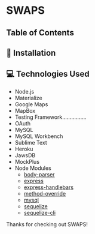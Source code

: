 # SWAPS

## Table of Contents

## <a name="installation"></a> :dvd: Installation 



## <a name="technologies-used"></a> :computer: Technologies Used 

* Node.js
* Materialize
* Google Maps
* MapBox
* Testing Framework................
* OAuth
* MySQL
* MySQL Workbench
* Sublime Text
* Heroku
* JawsDB
* MockPlus
* Node Modules
	* [body-parser](https://www.npmjs.com/package/body-parser) 
	* [express](https://www.npmjs.com/package/express)
	* [express-handlebars](https://www.npmjs.com/package/express-handlebars) 
	* [method-override](https://www.npmjs.com/package/method-override) 
	* [mysql](https://www.npmjs.com/package/mysql) 
	* [sequelize](https://www.npmjs.com/package/sequelize) 
	* [sequelize-cli](https://www.npmjs.com/package/sequelize-cli) 

Thanks for checking out SWAPS!

 